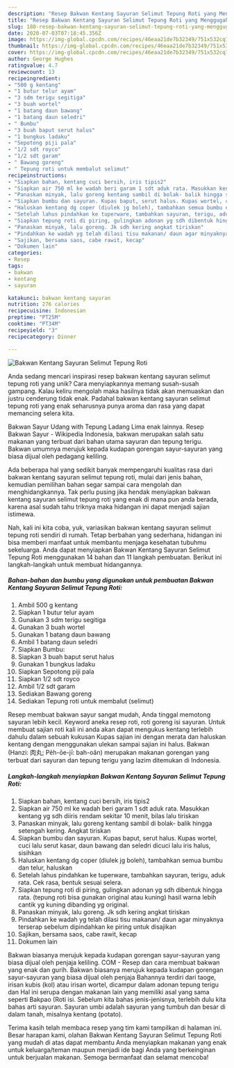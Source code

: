 ```yaml
---
description: "Resep Bakwan Kentang Sayuran Selimut Tepung Roti yang Menggugah Selera"
title: "Resep Bakwan Kentang Sayuran Selimut Tepung Roti yang Menggugah Selera"
slug: 180-resep-bakwan-kentang-sayuran-selimut-tepung-roti-yang-menggugah-selera
date: 2020-07-03T07:18:45.356Z
image: https://img-global.cpcdn.com/recipes/46eaa21de7b32349/751x532cq70/bakwan-kentang-sayuran-selimut-tepung-roti-foto-resep-utama.jpg
thumbnail: https://img-global.cpcdn.com/recipes/46eaa21de7b32349/751x532cq70/bakwan-kentang-sayuran-selimut-tepung-roti-foto-resep-utama.jpg
cover: https://img-global.cpcdn.com/recipes/46eaa21de7b32349/751x532cq70/bakwan-kentang-sayuran-selimut-tepung-roti-foto-resep-utama.jpg
author: George Hughes
ratingvalue: 4.7
reviewcount: 13
recipeingredient:
- "500 g kentang"
- "1 butur telur ayam"
- "3 sdm terigu segitiga"
- "3 buah wortel"
- "1 batang daun bawang"
- "1 batang daun seledri"
- " Bumbu"
- "3 buah baput serut halus"
- "1 bungkus ladaku"
- "Sepotong piji pala"
- "1/2 sdt royco"
- "1/2 sdt garam"
- " Bawang goreng"
- " Tepung roti untuk membalut selimut"
recipeinstructions:
- "Siapkan bahan, kentang cuci bersih, iris tipis2"
- "Siapkan air 750 ml ke wadah beri garam 1 sdt aduk rata. Masukkan kentang yg sdh diiris rendam sekitar 10 menit, bilas lalu tiriskan"
- "Panaskan minyak, lalu goreng kentang sambil di bolak- balik hingga setengah kering. Angkat tiriskan"
- "Siapkan bumbu dan sayuran. Kupas baput, serut halus. Kupas wortel, cuci lalu serut kasar, daun bawang dan seledri dicuci lalu iris halus, sisihkan"
- "Haluskan kentang dg coper (diulek jg boleh), tambahkan semua bumbu dan telur, haluskan"
- "Setelah lahus pindahkan ke tuperware, tambahkan sayuran, terigu, aduk rata. Cek rasa, bentuk sesuai selera."
- "Siapkan tepung roti di piring, gulingkan adonan yg sdh dibentuk hingga rata. (tepung roti bisa gunakan original atau kuning) hasil warna lebih cantik yg kuning dibanding yg original."
- "Panaskan minyak, lalu goreng. Jk sdh kering angkat tiriskan"
- "Pindahkan ke wadah yg telah dilasi tisu makanan/ daun agar minyaknya terserap sebelum dipindahkan ke piring untuk disajikan"
- "Sajikan, bersama saos, cabe rawit, kecap"
- "Dokumen lain"
categories:
- Resep
tags:
- bakwan
- kentang
- sayuran

katakunci: bakwan kentang sayuran 
nutrition: 276 calories
recipecuisine: Indonesian
preptime: "PT25M"
cooktime: "PT34M"
recipeyield: "3"
recipecategory: Dinner

---
```



![Bakwan Kentang Sayuran Selimut Tepung Roti](https://img-global.cpcdn.com/recipes/46eaa21de7b32349/751x532cq70/bakwan-kentang-sayuran-selimut-tepung-roti-foto-resep-utama.jpg)

Anda sedang mencari inspirasi resep bakwan kentang sayuran selimut tepung roti yang unik? Cara menyiapkannya memang susah-susah gampang. Kalau keliru mengolah maka hasilnya tidak akan memuaskan dan justru cenderung tidak enak. Padahal bakwan kentang sayuran selimut tepung roti yang enak seharusnya punya aroma dan rasa yang dapat memancing selera kita.

Bakwan Sayur Udang with Tepung Ladang Lima enak lainnya. Resep Bakwan Sayur - Wikipedia Indonesia, bakwan merupakan salah satu makanan yang terbuat dari bahan utama sayuran dan tepung terigu. Bakwan umumnya merujuk kepada kudapan gorengan sayur-sayuran yang biasa dijual oleh pedagang keliling.

Ada beberapa hal yang sedikit banyak mempengaruhi kualitas rasa dari bakwan kentang sayuran selimut tepung roti, mulai dari jenis bahan, kemudian pemilihan bahan segar sampai cara mengolah dan menghidangkannya. Tak perlu pusing jika hendak menyiapkan bakwan kentang sayuran selimut tepung roti yang enak di mana pun anda berada, karena asal sudah tahu triknya maka hidangan ini dapat menjadi sajian istimewa.


Nah, kali ini kita coba, yuk, variasikan bakwan kentang sayuran selimut tepung roti sendiri di rumah. Tetap berbahan yang sederhana, hidangan ini bisa memberi manfaat untuk membantu menjaga kesehatan tubuhmu sekeluarga. Anda dapat menyiapkan Bakwan Kentang Sayuran Selimut Tepung Roti menggunakan 14 bahan dan 11 langkah pembuatan. Berikut ini langkah-langkah untuk membuat hidangannya.

<!--inarticleads1-->

##### Bahan-bahan dan bumbu yang digunakan untuk pembuatan Bakwan Kentang Sayuran Selimut Tepung Roti:

1. Ambil 500 g kentang
1. Siapkan 1 butur telur ayam
1. Gunakan 3 sdm terigu segitiga
1. Gunakan 3 buah wortel
1. Gunakan 1 batang daun bawang
1. Ambil 1 batang daun seledri
1. Siapkan  Bumbu:
1. Siapkan 3 buah baput serut halus
1. Gunakan 1 bungkus ladaku
1. Siapkan Sepotong piji pala
1. Siapkan 1/2 sdt royco
1. Ambil 1/2 sdt garam
1. Sediakan  Bawang goreng
1. Sediakan  Tepung roti untuk membalut (selimut)


Resep membuat bakwan sayur sangat mudah, Anda tinggal memotong sayuran lebih kecil. Keyword aneka resep roti, roti goreng isi sayuran. Untuk membuat sajian roti kali ini anda akan dapat mengukus kentang terlebih dahulu dalam sebuah kukusan Kupas sajian ini dengan merata dan haluskan kentang dengan menggunakan ulekan sampai sajian ini halus. Bakwan (Hanzi: 肉丸; Pe̍h-ōe-jī: bah-oân) merupakan makanan gorengan yang terbuat dari sayuran dan tepung terigu yang lazim ditemukan di Indonesia. 

<!--inarticleads2-->

##### Langkah-langkah menyiapkan Bakwan Kentang Sayuran Selimut Tepung Roti:

1. Siapkan bahan, kentang cuci bersih, iris tipis2
1. Siapkan air 750 ml ke wadah beri garam 1 sdt aduk rata. Masukkan kentang yg sdh diiris rendam sekitar 10 menit, bilas lalu tiriskan
1. Panaskan minyak, lalu goreng kentang sambil di bolak- balik hingga setengah kering. Angkat tiriskan
1. Siapkan bumbu dan sayuran. Kupas baput, serut halus. Kupas wortel, cuci lalu serut kasar, daun bawang dan seledri dicuci lalu iris halus, sisihkan
1. Haluskan kentang dg coper (diulek jg boleh), tambahkan semua bumbu dan telur, haluskan
1. Setelah lahus pindahkan ke tuperware, tambahkan sayuran, terigu, aduk rata. Cek rasa, bentuk sesuai selera.
1. Siapkan tepung roti di piring, gulingkan adonan yg sdh dibentuk hingga rata. (tepung roti bisa gunakan original atau kuning) hasil warna lebih cantik yg kuning dibanding yg original.
1. Panaskan minyak, lalu goreng. Jk sdh kering angkat tiriskan
1. Pindahkan ke wadah yg telah dilasi tisu makanan/ daun agar minyaknya terserap sebelum dipindahkan ke piring untuk disajikan
1. Sajikan, bersama saos, cabe rawit, kecap
1. Dokumen lain


Bakwan biasanya merujuk kepada kudapan gorengan sayur-sayuran yang biasa dijual oleh penjaja keliling. COM - Resep dan cara membuat bakwan yang enak dan gurih. Bakwan biasanya merujuk kepada kudapan gorengan sayur-sayuran yang biasa dijual oleh penjaja Bahannya terdiri dari taoge, irisan kubis (kol) atau irisan wortel, dicampur dalam adonan tepung terigu dan Hal ini serupa dengan makanan lain yang memiliki asal yang sama seperti Bakpao (Roti isi. Sebelum kita bahas jenis-jenisnya, terlebih dulu kita bahas arti sayuran. Sayuran umbi adalah sayuran yang tumbuh dan besar di dalam tanah, misalnya kentang (potato). 

Terima kasih telah membaca resep yang tim kami tampilkan di halaman ini. Besar harapan kami, olahan Bakwan Kentang Sayuran Selimut Tepung Roti yang mudah di atas dapat membantu Anda menyiapkan makanan yang enak untuk keluarga/teman maupun menjadi ide bagi Anda yang berkeinginan untuk berjualan makanan. Semoga bermanfaat dan selamat mencoba!

